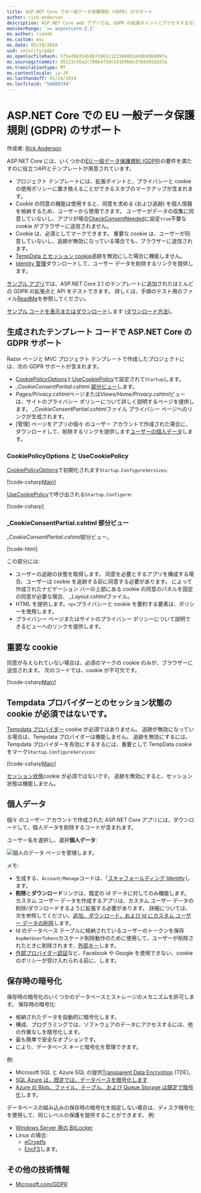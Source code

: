 ```yaml
---
title: ASP.NET Core での一般データ保護規則 (GDPR) のサポート
author: rick-anderson
description: ASP.NET Core web アプリでは、GDPR の拡張ポイントにアクセスする方法について説明します。
monikerRange: '>= aspnetcore-2.1'
ms.author: riande
ms.custom: mvc
ms.date: 05/29/2018
uid: security/gdpr
ms.openlocfilehash: 5f5ed96354b0b71961c122506602e60b95b809fa
ms.sourcegitcommit: d5223cf6a2cf80b4f5dc54169b0e376d493d2d3a
ms.translationtype: MT
ms.contentlocale: ja-JP
ms.lasthandoff: 01/24/2019
ms.locfileid: "54889744"
---
```

# <a name="eu-general-data-protection-regulation-gdpr-support-in-aspnet-core"></a>ASP.NET Core での EU 一般データ保護規則 (GDPR) のサポート

作成者: [Rick Anderson](https://twitter.com/RickAndMSFT)

ASP.NET Core には、いくつかの[EU 一般データ保護規則 (GDPR)](https://www.eugdpr.org/)の要件を満たすのに役立つAPIとテンプレートが用意されています。

* プロジェクト テンプレートには、拡張ポイントと、プライバシーと cookie の使用ポリシーに置き換えることができるスタブのマークアップが含まれます。
* Cookie の同意の機能は使用すると、同意を求める (および追跡) を個人情報を格納するため、ユーザーから使用できます。 ユーザーがデータの収集に同意していないし、アプリが場合[CheckConsentNeeded](/dotnet/api/microsoft.aspnetcore.builder.cookiepolicyoptions.checkconsentneeded)に設定`true`不要な cookie がブラウザーに送信されません。
* Cookie は、必須としてマークできます。 重要な cookie は、ユーザーが同意していないし、追跡が無効になっている場合でも、ブラウザーに送信されます。
* [TempData とセッション cookie](#tempdata)追跡を無効にした場合に機能しません。
* [Identity 管理](#pd)ダウンロードして、ユーザー データを削除するリンクを提供します。

[サンプル アプリ](https://github.com/aspnet/Docs/tree/live/aspnetcore/security/gdpr/sample)では、ASP.NET Core 2.1 のテンプレートに追加されたほとんどの GDPR の拡張点と API をテストできます。 詳しくは、手順のテスト用のファイル[ReadMe](https://github.com/aspnet/Docs/tree/live/aspnetcore/security/gdpr/sample)を参照してください。

[サンプル コードを表示またはダウンロード](https://github.com/aspnet/Docs/tree/live/aspnetcore/security/gdpr/sample)します ([ダウンロード方法](xref:index#how-to-download-a-sample))。

## <a name="aspnet-core-gdpr-support-in-template-generated-code"></a>生成されたテンプレート コードで ASP.NET Core の GDPR サポート

Razor ページと MVC プロジェクト テンプレートで作成したプロジェクトには、次の GDPR サポートが含まれます。

* [CookiePolicyOptions](/dotnet/api/microsoft.aspnetcore.builder.cookiepolicyoptions)と[UseCookiePolicy](/dotnet/api/microsoft.aspnetcore.builder.cookiepolicyappbuilderextensions.usecookiepolicy)で設定されて`Startup`します。
* *_CookieConsentPartial.cshtml* [部分ビュー](xref:mvc/views/tag-helpers/builtin-th/partial-tag-helper)します。
* *Pages/Privacy.cshtml*ページまたは*Views/Home/Privacy.cshtml*ビューは、サイトのプライバシー ポリシーについて詳しく説明するページを提供します。 *_CookieConsentPartial.cshtml*ファイル プライバシー ページへのリンクが生成されます。
* [管理] ページをアプリの個々 のユーザー アカウントで作成された場合に、ダウンロードして、削除するリンクを提供します[ユーザーの個人データ](#pd)します。

### <a name="cookiepolicyoptions-and-usecookiepolicy"></a>CookiePolicyOptions と UseCookiePolicy

[CookiePolicyOptions](/dotnet/api/microsoft.aspnetcore.builder.cookiepolicyoptions)で初期化されます`Startup.ConfigureServices`:

[!code-csharp[Main](gdpr/sample/Startup.cs?name=snippet1&highlight=14-20)]

[UseCookiePolicy](/dotnet/api/microsoft.aspnetcore.builder.cookiepolicyappbuilderextensions.usecookiepolicy)で呼び出される`Startup.Configure`:

[!code-csharp[](gdpr/sample/Startup.cs?name=snippet1&highlight=51)]

### <a name="cookieconsentpartialcshtml-partial-view"></a>_CookieConsentPartial.cshtml 部分ビュー

*_CookieConsentPartial.cshtml*部分ビュー。

[!code-html[](gdpr/sample/RP/Pages/Shared/_CookieConsentPartial.cshtml)]

この部分には:

* ユーザーの追跡の状態を取得します。 同意を必要とするアプリを構成する場合、ユーザーは cookie を追跡する前に同意する必要があります。 によって作成されたナビゲーション バーの上部にある cookie の同意のパネルを固定の同意が必要な場合、 *_Layout.cshtml*ファイル。
* HTML を提供します。`<p>`プライバシーと cookie を要約する要素は、ポリシーを使用します。
* プライバシー ページまたはサイトのプライバシー ポリシーについて説明できるビューへのリンクを提供します。

## <a name="essential-cookies"></a>重要な cookie

同意が与えられていない場合は、必須のマークの cookie のみが、ブラウザーに送信されます。 次のコードでは、cookie が不可欠です。

[!code-csharp[Main](gdpr/sample/RP/Pages/Cookie.cshtml.cs?name=snippet1&highlight=5)]

<a name="tempdata"></a>

## <a name="tempdata-provider-and-session-state-cookies-are-not-essential"></a>Tempdata プロバイダーとのセッション状態の cookie が必須ではないです。

[Tempdata プロバイダー](xref:fundamentals/app-state#tempdata) cookie が必須ではありません。 追跡が無効になっている場合は、Tempdata プロバイダーは機能しません。 追跡を無効にするには、Tempdata プロバイダーを有効にするするには、重要として TempData cookie をマーク`Startup.ConfigureServices`:

[!code-csharp[Main](gdpr/sample/RP/Startup.cs?name=snippet1)]

[セッション状態](xref:fundamentals/app-state)cookie が必須ではないです。 追跡を無効にすると、セッション状態は機能しません。

<a name="pd"></a>

## <a name="personal-data"></a>個人データ

個々 のユーザー アカウントで作成された ASP.NET Core アプリには、ダウンロードして、個人データを削除するコードが含まれます。

ユーザー名を選択し、選択**個人データ**:

![個人のデータ ページを管理します。](gdpr/_static/pd.png)

メモ:

* 生成する、`Account/Manage`コードは、「[スキャフォールディング Identity](xref:security/authentication/scaffold-identity)します。
* **削除**と**ダウンロード**リンクは、既定の id データに対してのみ機能します。 カスタム ユーザー データを作成するアプリは、カスタム ユーザー データの削除/ダウンロードするように拡張する必要があります。 詳細については、次を参照してください。[追加、ダウンロード、および Id にカスタム ユーザー データの削除](xref:security/authentication/add-user-data)します。
* Id のデータベース テーブルに格納されているユーザーのトークンを保存`AspNetUserTokens`カスケード削除動作のために使用して、ユーザーが削除されたときに削除されます、[外部キー](https://github.com/aspnet/Identity/blob/release/2.1/src/EF/IdentityUserContext.cs#L152)します。
* [外部プロバイダー認証](xref:security/authentication/social/index)など、Facebook や Google を使用できない、cookie のポリシーが受け入れられる前に、します。

## <a name="encryption-at-rest"></a>保存時の暗号化

保存時の暗号化のいくつかのデータベースとストレージのメカニズムを許可します。 保存時の暗号化:

* 格納されたデータを自動的に暗号化します。
* 構成、プログラミングでは、ソフトウェアのデータにアクセスするには、他の作業なしを暗号化します。
* 最も簡単で安全なオプションです。
* により、データベース キーと暗号化を管理できます。

例:

* Microsoft SQL と Azure SQL の提供[Transparent Data Encryption](/sql/relational-databases/security/encryption/transparent-data-encryption) (TDE)。
* [SQL Azure は、既定では、データベースを暗号化します](https://azure.microsoft.com/updates/newly-created-azure-sql-databases-encrypted-by-default/)
* [Azure の Blob、ファイル、テーブル、および Queue Storage は既定で暗号化](https://azure.microsoft.com/blog/announcing-default-encryption-for-azure-blobs-files-table-and-queue-storage/)します。

データベースの組み込みの保存時の暗号化を指定しない場合は、ディスク暗号化を使用して、同じレベルの保護を提供することができます。 例:

* [Windows Server 用の BitLocker](/windows/security/information-protection/bitlocker/bitlocker-how-to-deploy-on-windows-server)
* Linux の場合:
  * [eCryptfs](https://launchpad.net/ecryptfs)
  * [EncFS](https://github.com/vgough/encfs)します。

## <a name="additional-resources"></a>その他の技術情報

* [Microsoft.com/GDPR](https://www.microsoft.com/trustcenter/Privacy/GDPR)
